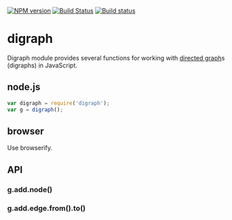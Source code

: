 [![NPM version](https://img.shields.io/npm/v/digraph.svg)](https://www.npmjs.org/package/digraph)
[![Build Status](https://travis-ci.org/drom/digraph.svg?branch=master)](https://travis-ci.org/drom/digraph)
[![Build status](https://ci.appveyor.com/api/projects/status/c3yx0nrd8nuanbyh?svg=true)](https://ci.appveyor.com/project/drom/digraph)

# digraph

Digraph module provides several functions for working with
[directed graph](http://en.wikipedia.org/wiki/Directed_graph)s (digraphs)
in JavaScript.

## node.js
```js
var digraph = require('digraph');
var g = digraph();
```

## browser

Use browserify.

## API

### g.add.node(<node>)

### g.add.edge.from(<node>).to(<node>)
